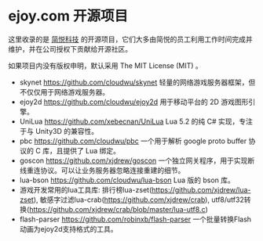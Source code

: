 ejoy.com 开源项目
===========

这里收录的是 [简悦科技](http://ejoy.com) 的开源项目，它们大多由简悦的员工利用工作时间完成并维护，并在公司授权下贡献给开源社区。

如果项目内没有版权申明，默认采用 The MIT License (MIT) 。

* skynet https://github.com/cloudwu/skynet 轻量的网络游戏服务器框架，但不仅仅用于网络游戏服务器。
* ejoy2d https://github.com/cloudwu/ejoy2d 用于移动平台的 2D 游戏图形引擎。
* UniLua https://github.com/xebecnan/UniLua Lua 5.2 的纯 C# 实现，专注于与 Unity3D 的兼容性。
* pbc https://github.com/cloudwu/pbc 一个用于解析 google proto buffer 协议的 C 库，且提供了 Lua 绑定。
* goscon https://github.com/xjdrew/goscon 一个独立网关程序，用于实现断线重连协议。可以让业务服务器忽略连接重建的细节。
* lua-bson https://github.com/cloudwu/lua-bson Lua 版的 bson 库。
* 游戏开发常用的lua工具库: 排行榜lua-zset(https://github.com/xjdrew/lua-zset), 敏感字过滤lua-crab(https://github.com/xjdrew/crab), utf8/utf32转换(https://github.com/xjdrew/crab/blob/master/lua-utf8.c)
* flash-parser https://github.com/robinxb/flash-parser 一个批量转换Flash动画为ejoy2d支持格式的工具。

